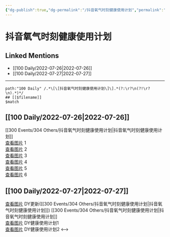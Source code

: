 ```yaml
---
{"dg-publish":true,"dg-permalink":"/抖音氧气时刻健康使用计划","permalink":"/抖音氧气时刻健康使用计划/","created":"2022-12-06T16:58:06.000+08:00","updated":"2023-04-10T17:07:07.480+08:00"}
---
```


# 抖音氧气时刻健康使用计划

## Linked Mentions
- [[100 Daily/2022-07-26\|2022-07-26]]
- [[100 Daily/2022-07-27\|2022-07-27]]


---

```expander
path:"100 Daily" /.*\[\[抖音氧气时刻健康使用计划\]\].*(?:\r?\n(?!\r?\n).*)*/
## [[$filename]]
$match
```
## [[100 Daily/2022-07-26\|2022-07-26]]
[[300 Events/304 Others/抖音氧气时刻健康使用计划\|抖音氧气时刻健康使用计划]]  
[查看图片](https://wx2.sinaimg.cn/large/0088n2Pggy1h4kmma3u5vj30ku112tbb.jpg) 1  
[查看图片](https://wx2.sinaimg.cn/large/0088n2Pggy1h4kmmguv2gj30ku112mzm.jpg) 2  
[查看图片](https://wx1.sinaimg.cn/large/0088n2Pggy1h4kmmqkm63j30ku112q5a.jpg) 3  
[查看图片](https://wx2.sinaimg.cn/large/0088n2Pggy1h4kmn9disoj30ku112mzn.jpg) 4  
[查看图片](https://wx2.sinaimg.cn/large/0088n2Pggy1h4kpkaaynxj30u01hddjz.jpg) 5  
[查看图片](https://wx1.sinaimg.cn/large/0088n2Pggy1h4kpkco6tsj30u01hdtct.jpg) 6
## [[100 Daily/2022-07-27\|2022-07-27]]
[查看图片](https://wx4.sinaimg.cn/large/0088n2Pggy1h4lvtiud7qj30ku112q56.jpg) DY更新([[300 Events/304 Others/抖音氧气时刻健康使用计划\|抖音氧气时刻健康使用计划]])
[[300 Events/304 Others/抖音氧气时刻健康使用计划\|抖音氧气时刻健康使用计划]]  
[查看图片](https://wx2.sinaimg.cn/large/0088n2Pggy1h4lvuoovbdj30ku112goc.jpg) DY健康使用计划1  
[查看图片](https://wx1.sinaimg.cn/large/0088n2Pggy1h4lvv6lk74j30ku112god.jpg) DY健康使用计划2
<-->